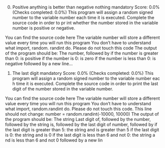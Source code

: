 0. Positive anything is better than negative nothing
mandatory
Score: 0.0% (Checks completed: 0.0%)
This program will assign a random signed number to the variable
number each time it is executed. Complete the source code in order to pr
int whether the number stored in the variable number is positive or negative.

You can find the source code here
The variable number will store a different value every time you will run this program
You don’t have to understand what import, random. randint do. Please do not touch this code
The output of the program should be:
The number, followed by
if the number is greater than 0: is positive
if the number is 0: is zero
if the number is less than 0: is negative
followed by a new line...


1. The last digit
mandatory
Score: 0.0% (Checks completed: 0.0%)
This program will assign a random signed number to the variable number eac
h time it is executed. Complete the source code in order to print the
last digit of the number stored in the variable number.

You can find the source code here
The variable number will store a different value every time you will run this program
You don’t have to understand what import, random.randint do. Please do not
touch this code. This line should not change: 
number = random.randint(-10000, 10000)
The output of the program should be:
The string Last digit of, followed by
the number, followed by
the string is, followed by the last digit of number, followed by
if the last digit is greater than 5: the string and is greater than 5
if the last digit is 0: the string and is 0
if the last digit is less than 6 and not 0: the string a
nd is less than 6 and not 0
followed by a new lin
